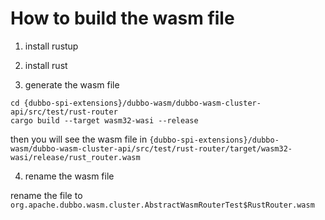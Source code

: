 # How to build the wasm file

1. install rustup

2. install rust

3. generate the wasm file

```shell
cd {dubbo-spi-extensions}/dubbo-wasm/dubbo-wasm-cluster-api/src/test/rust-router
cargo build --target wasm32-wasi --release
```

then you will see the wasm file
in `{dubbo-spi-extensions}/dubbo-wasm/dubbo-wasm-cluster-api/src/test/rust-router/target/wasm32-wasi/release/rust_router.wasm`

4. rename the wasm file

rename the file to `org.apache.dubbo.wasm.cluster.AbstractWasmRouterTest$RustRouter.wasm`
